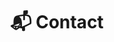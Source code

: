 ---
# An instance of the Contact widget.
# Documentation: https://sourcethemes.com/academic/docs/page-builder/
widget: contact

# This file represents a page section.
headless: true

# Order that this section appears on the page.
weight: 8

title: "📬 Contact"
subtitle:

content:
  email:
  contact_links:
    - icon: "twitter"
      icon_pack: "fab"
      name: "Follow us on Twitter"
      link: "https://twitter.com/fqmente"
    - icon: "instagram"
      icon_pack: "fab"
      name: "Follow us on Instagram"
      link: "https://www.instagram.com/fisiquimicamente/"
    - icon: "pinterest"
      icon_pack: "fab"
      name: "Follow us on Pinterest"
      link: "https://www.pinterest.es/fisiquimicamente/"
    - icon: telegram
      icon_pack: fab
      name: "Subscribe to the Telegram channel"
      link: "https://t.me/fisiquimicamente"      
    - icon: "discord"
      icon_pack: "fab"
      name: "Join the Discord server"
      link: "https://discord.gg/kJqPqTJ"    

  # Automatically link email and phone or display as text?
  autolink: true
  
  # Email form provider
  form:
    provider: formspree
    formspree:
      id: mbjeavzq
  
design:
  columns: '1'
  background:
    # color: "#FFFFF8"

advanced:
  css_style: "padding-bottom: 0px;"	
---
